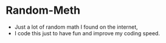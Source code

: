 # Random-Meth
- Just a lot of random math I found on the internet,
- I code this just to have fun and improve my coding speed.